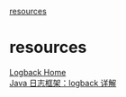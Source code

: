 [resources](#resources)

# resources

[Logback Home](https://logback.qos.ch/)<br>
[Java 日志框架：logback 详解](https://mp.weixin.qq.com/s/UckDkMTmhiJnPsYiSnNoPw)
